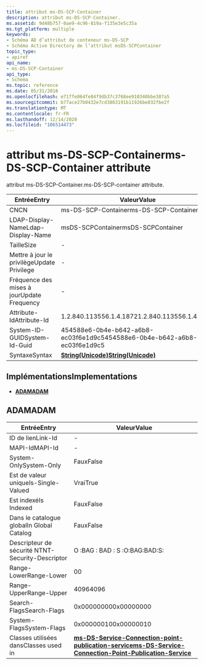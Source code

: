 ```yaml
---
title: attribut ms-DS-SCP-Container
description: attribut ms-DS-SCP-Container.
ms.assetid: 9d48b757-0ae9-4c96-819a-f135e3e5c35a
ms.tgt_platform: multiple
keywords:
- Schéma AD d’attribut de conteneur ms-DS-SCP
- Schéma Active Directory de l’attribut msDS-SCPContainer
topic_type:
- apiref
api_name:
- ms-DS-SCP-Container
api_type:
- Schema
ms.topic: reference
ms.date: 05/31/2018
ms.openlocfilehash: e71ffe064fe84f9db37c3768ee910340bbe387a5
ms.sourcegitcommit: b77ace27b0432e7cd3863191b11926be032fbe2f
ms.translationtype: MT
ms.contentlocale: fr-FR
ms.lasthandoff: 12/14/2020
ms.locfileid: "106514473"
---
```

# <a name="ms-ds-scp-container-attribute"></a><span data-ttu-id="f6b7c-105">attribut ms-DS-SCP-Container</span><span class="sxs-lookup"><span data-stu-id="f6b7c-105">ms-DS-SCP-Container attribute</span></span>

<span data-ttu-id="f6b7c-106">attribut ms-DS-SCP-Container.</span><span class="sxs-lookup"><span data-stu-id="f6b7c-106">ms-DS-SCP-container attribute.</span></span>



| <span data-ttu-id="f6b7c-107">Entrée</span><span class="sxs-lookup"><span data-stu-id="f6b7c-107">Entry</span></span> | <span data-ttu-id="f6b7c-108">Valeur</span><span class="sxs-lookup"><span data-stu-id="f6b7c-108">Value</span></span> |
|-------------------|---------------------------------------------|
| <span data-ttu-id="f6b7c-109">CN</span><span class="sxs-lookup"><span data-stu-id="f6b7c-109">CN</span></span>                | <span data-ttu-id="f6b7c-110">ms-DS-SCP-Container</span><span class="sxs-lookup"><span data-stu-id="f6b7c-110">ms-DS-SCP-Container</span></span>                         |
| <span data-ttu-id="f6b7c-111">LDAP-Display-Name</span><span class="sxs-lookup"><span data-stu-id="f6b7c-111">Ldap-Display-Name</span></span> | <span data-ttu-id="f6b7c-112">msDS-SCPContainer</span><span class="sxs-lookup"><span data-stu-id="f6b7c-112">msDS-SCPContainer</span></span>                           |
| <span data-ttu-id="f6b7c-113">Taille</span><span class="sxs-lookup"><span data-stu-id="f6b7c-113">Size</span></span>              | \-                                          |
| <span data-ttu-id="f6b7c-114">Mettre à jour le privilège</span><span class="sxs-lookup"><span data-stu-id="f6b7c-114">Update Privilege</span></span>  | \-                                          |
| <span data-ttu-id="f6b7c-115">Fréquence des mises à jour</span><span class="sxs-lookup"><span data-stu-id="f6b7c-115">Update Frequency</span></span>  | \-                                          |
| <span data-ttu-id="f6b7c-116">Attribute-Id</span><span class="sxs-lookup"><span data-stu-id="f6b7c-116">Attribute-Id</span></span>      | <span data-ttu-id="f6b7c-117">1.2.840.113556.1.4.1872</span><span class="sxs-lookup"><span data-stu-id="f6b7c-117">1.2.840.113556.1.4.1872</span></span>                     |
| <span data-ttu-id="f6b7c-118">System-ID-GUID</span><span class="sxs-lookup"><span data-stu-id="f6b7c-118">System-Id-Guid</span></span>    | <span data-ttu-id="f6b7c-119">454588e6-0b4e-b642-a6b8-ec03f6e1d9c5</span><span class="sxs-lookup"><span data-stu-id="f6b7c-119">454588e6-0b4e-b642-a6b8-ec03f6e1d9c5</span></span>        |
| <span data-ttu-id="f6b7c-120">Syntaxe</span><span class="sxs-lookup"><span data-stu-id="f6b7c-120">Syntax</span></span>            | [<span data-ttu-id="f6b7c-121">**String(Unicode)**</span><span class="sxs-lookup"><span data-stu-id="f6b7c-121">**String(Unicode)**</span></span>](s-string-unicode.md) |



## <a name="implementations"></a><span data-ttu-id="f6b7c-122">Implémentations</span><span class="sxs-lookup"><span data-stu-id="f6b7c-122">Implementations</span></span>

-   [<span data-ttu-id="f6b7c-123">**ADAM**</span><span class="sxs-lookup"><span data-stu-id="f6b7c-123">**ADAM**</span></span>](#adam)

## <a name="adam"></a><span data-ttu-id="f6b7c-124">ADAM</span><span class="sxs-lookup"><span data-stu-id="f6b7c-124">ADAM</span></span>



| <span data-ttu-id="f6b7c-125">Entrée</span><span class="sxs-lookup"><span data-stu-id="f6b7c-125">Entry</span></span> | <span data-ttu-id="f6b7c-126">Valeur</span><span class="sxs-lookup"><span data-stu-id="f6b7c-126">Value</span></span> |
|------------------------|--------------------------------------------------------------------------------------------------------------------------|
| <span data-ttu-id="f6b7c-127">ID de lien</span><span class="sxs-lookup"><span data-stu-id="f6b7c-127">Link-Id</span></span>                | \-                                                                                                                       |
| <span data-ttu-id="f6b7c-128">MAPI-Id</span><span class="sxs-lookup"><span data-stu-id="f6b7c-128">MAPI-Id</span></span>                | \-                                                                                                                       |
| <span data-ttu-id="f6b7c-129">System-Only</span><span class="sxs-lookup"><span data-stu-id="f6b7c-129">System-Only</span></span>            | <span data-ttu-id="f6b7c-130">Faux</span><span class="sxs-lookup"><span data-stu-id="f6b7c-130">False</span></span>                                                                                                                    |
| <span data-ttu-id="f6b7c-131">Est de valeur unique</span><span class="sxs-lookup"><span data-stu-id="f6b7c-131">Is-Single-Valued</span></span>       | <span data-ttu-id="f6b7c-132">Vrai</span><span class="sxs-lookup"><span data-stu-id="f6b7c-132">True</span></span>                                                                                                                     |
| <span data-ttu-id="f6b7c-133">Est indexé</span><span class="sxs-lookup"><span data-stu-id="f6b7c-133">Is Indexed</span></span>             | <span data-ttu-id="f6b7c-134">Faux</span><span class="sxs-lookup"><span data-stu-id="f6b7c-134">False</span></span>                                                                                                                    |
| <span data-ttu-id="f6b7c-135">Dans le catalogue global</span><span class="sxs-lookup"><span data-stu-id="f6b7c-135">In Global Catalog</span></span>      | <span data-ttu-id="f6b7c-136">Faux</span><span class="sxs-lookup"><span data-stu-id="f6b7c-136">False</span></span>                                                                                                                    |
| <span data-ttu-id="f6b7c-137">Descripteur de sécurité NT</span><span class="sxs-lookup"><span data-stu-id="f6b7c-137">NT-Security-Descriptor</span></span> | <span data-ttu-id="f6b7c-138">O :BAG : BAD : S :</span><span class="sxs-lookup"><span data-stu-id="f6b7c-138">O:BAG:BAD:S:</span></span>                                                                                                             |
| <span data-ttu-id="f6b7c-139">Range-Lower</span><span class="sxs-lookup"><span data-stu-id="f6b7c-139">Range-Lower</span></span>            | <span data-ttu-id="f6b7c-140">0</span><span class="sxs-lookup"><span data-stu-id="f6b7c-140">0</span></span>                                                                                                                        |
| <span data-ttu-id="f6b7c-141">Range-Upper</span><span class="sxs-lookup"><span data-stu-id="f6b7c-141">Range-Upper</span></span>            | <span data-ttu-id="f6b7c-142">4096</span><span class="sxs-lookup"><span data-stu-id="f6b7c-142">4096</span></span>                                                                                                                     |
| <span data-ttu-id="f6b7c-143">Search-Flags</span><span class="sxs-lookup"><span data-stu-id="f6b7c-143">Search-Flags</span></span>           | <span data-ttu-id="f6b7c-144">0x00000000</span><span class="sxs-lookup"><span data-stu-id="f6b7c-144">0x00000000</span></span>                                                                                                               |
| <span data-ttu-id="f6b7c-145">System-Flags</span><span class="sxs-lookup"><span data-stu-id="f6b7c-145">System-Flags</span></span>           | <span data-ttu-id="f6b7c-146">0x00000010</span><span class="sxs-lookup"><span data-stu-id="f6b7c-146">0x00000010</span></span>                                                                                                               |
| <span data-ttu-id="f6b7c-147">Classes utilisées dans</span><span class="sxs-lookup"><span data-stu-id="f6b7c-147">Classes used in</span></span>        | [<span data-ttu-id="f6b7c-148">**ms-DS-Service-Connection-point-publication-service**</span><span class="sxs-lookup"><span data-stu-id="f6b7c-148">**ms-DS-Service-Connection-Point-Publication-Service**</span></span>](c-msds-serviceconnectionpointpublicationservice.md)<br/> |



 

 






